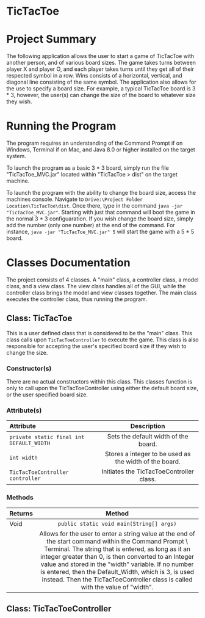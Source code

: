# TicTacToe
# Project Summary

The following application allows the user to start a game of TicTacToe with another person, and of various board sizes. The game takes turns between player X and player O, and each player takes turns until they get all of their respected symbol in a row. Wins consists of a horizontal, vertical, and diagonal line consisting of the same symbol. The application also allows for the use to specify a board size. For example, a typical TicTacToe board is 3 * 3, however, the user(s) can change the size of the board to whatever size they wish. 

# Running the Program

The program requires an understanding of the Command Prompt if on Windows, Terminal if on Mac, and Java 8.0 or higher installed on the target system.

To launch the program as a basic 3 * 3 board, simply run the file "TicTacToe_MVC.jar" located within "TicTacToe > dist" on the target machine.

To launch the program with the ability to change the board size, access the machines console. Navigate to `Drive:\Project Folder Location\TicTacToe\dist`. Once there, type in the command `java -jar "TicTacToe_MVC.jar"`. Starting with just that command will boot the game in the normal 3 * 3 configuaration. If you wish change the board size, simply add the number (only one number) at the end of the command. For instance, `java -jar "TicTacToe_MVC.jar" 5` will start the game with a 5 * 5 board.

# Classes Documentation

The project consists of 4 classes. A "main" class, a controller class, a model class, and a view class. The view class handles all of the GUI, while the controller class brings the model and view classes together. The main class executes the controller class, thus running the program.

## Class: TicTacToe

This is a user defined class that is considered to be the "main" class. This class calls upon `TicTacToeController` to execute the game. This class is also responsible for accepting the user's specified board size if they wish to change the size.

### Constructor(s)

There are no actual constructors within this class. This classes function is only to call upon the TicTacToeController using either the default board size, or the user specified board size.

### Attribute(s)

| **Attribute** | **Description** |
| :---        |    :----:   |
|`private static final int DEFAULT_WIDTH ` | Sets the default width of the board. |
| `int width` | Stores a integer to be used as the width of the board. | 
| `TicTacToeController controller` | Initiates the TicTacToeController class. |

### Methods
| **Returns** | **Method** |
| :---        |    :----:   |
| Void | `public static void main(String[] args)` |
| | Allows for the user to enter a string value at the end of the start command within the Command Prompt \ Terminal. The string that is entered, as long as it an integer greater than 0, is then converted to an Integer value and stored in the "width" variable. If no number is entered, then the Default_Width, which is 3, is used instead. Then the TicTacToeController class is called with the value of "width". |

## Class: TicTacToeController
